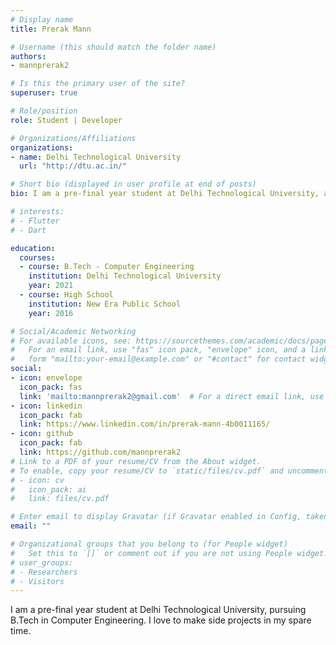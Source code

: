 ```yaml
---
# Display name
title: Prerak Mann

# Username (this should match the folder name)
authors:
- mannprerak2

# Is this the primary user of the site?
superuser: true

# Role/position
role: Student | Developer

# Organizations/Affiliations
organizations:
- name: Delhi Technological University
  url: "http://dtu.ac.in/"

# Short bio (displayed in user profile at end of posts)
bio: I am a pre-final year student at Delhi Technological University, and I love to make side projects in my spare time.

# interests:
# - Flutter
# - Dart

education:
  courses:
  - course: B.Tech - Computer Engineering
    institution: Delhi Technological University
    year: 2021
  - course: High School
    institution: New Era Public School
    year: 2016

# Social/Academic Networking
# For available icons, see: https://sourcethemes.com/academic/docs/page-builder/#icons
#   For an email link, use "fas" icon pack, "envelope" icon, and a link in the
#   form "mailto:your-email@example.com" or "#contact" for contact widget.
social:
- icon: envelope
  icon_pack: fas
  link: 'mailto:mannprerak2@gmail.com'  # For a direct email link, use "mailto:test@example.org".
- icon: linkedin
  icon_pack: fab
  link: https://www.linkedin.com/in/prerak-mann-4b0011165/
- icon: github
  icon_pack: fab
  link: https://github.com/mannprerak2
# Link to a PDF of your resume/CV from the About widget.
# To enable, copy your resume/CV to `static/files/cv.pdf` and uncomment the lines below.
# - icon: cv
#   icon_pack: ai
#   link: files/cv.pdf

# Enter email to display Gravatar (if Gravatar enabled in Config, taken from gravatar.com)
email: ""

# Organizational groups that you belong to (for People widget)
#   Set this to `[]` or comment out if you are not using People widget.
# user_groups:
# - Researchers
# - Visitors
---
```


I am a pre-final year student at Delhi Technological University, pursuing B.Tech
in Computer Engineering. I love to make side projects in my spare time.
